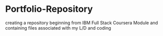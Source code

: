 # Portfolio-Repository
creating a repository beginning from IBM Full Stack Coursera Module and containing files associated with my L/D and coding
